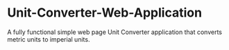 # Unit-Converter-Web-Application
A fully functional simple web page Unit Converter application that converts metric units to imperial units.
